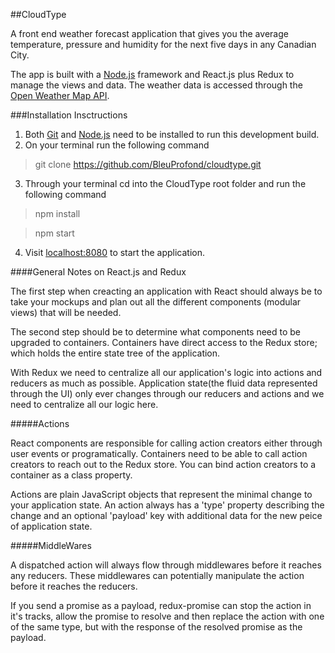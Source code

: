 ##CloudType

A front end weather forecast application that gives you the average temperature, pressure and humidity for the next five days in any Canadian City. 

The app is built with a [Node.js](https://nodejs.org/en/) framework and React.js plus Redux to manage the views and data. The weather data is accessed through the [Open Weather Map API](https://openweathermap.org).

###Installation Insctructions

1. Both [Git](https://git-scm.com/book/en/v2/Getting-Started-Installing-Git) and [Node.js](https://nodejs.org/en/) need to be installed to run this development build.
2. On your terminal run the following command

 > git clone https://github.com/BleuProfond/cloudtype.git

3. Through your terminal cd into the CloudType root folder and run the following command

 > npm install

 > npm start

4. Visit [localhost:8080](https://localhost:8080) to start the application.

####General Notes on React.js and Redux

  The first step when creacting an application with React should always be to take your mockups and plan out all the different components (modular views) that will be needed.

  The second step should be to determine what components need to be upgraded to containers. Containers have direct access to the Redux store; which holds the entire state tree of the application.

  With Redux we need to centralize all our application's logic into actions and reducers as much as possible. Application state(the fluid data represented through the UI) only ever changes through our reducers and actions and we need to centralize all our logic here.

#####Actions 

  React components are responsible for calling action creators either through user events or programatically. Containers need to be able to call action creators to reach out to the Redux store. You can bind action creators to a container as a class property. 

  Actions are plain JavaScript objects that represent the minimal change to your application state. An action always has a 'type' property describing the change and an optional 'payload' key with additional data for the new peice of application state.

#####MiddleWares

  A dispatched action will always flow through middlewares before it reaches any reducers. These middlewares can potentially manipulate the action before it reaches the reducers. 

  If you send a promise as a payload, redux-promise can stop the action in it's tracks, allow the promise to resolve and then replace the action with one of the same type, but with the response of the resolved promise as the payload. 

